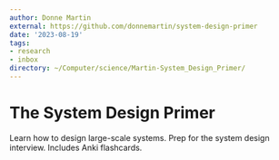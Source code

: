 ```yaml
---
author: Donne Martin
external: https://github.com/donnemartin/system-design-primer
date: '2023-08-19'
tags:
- research
- inbox
directory: ~/Computer/science/Martin-System_Design_Primer/
---
```


# The System Design Primer

Learn how to design large-scale systems. Prep for the system design interview.
Includes Anki flashcards.
